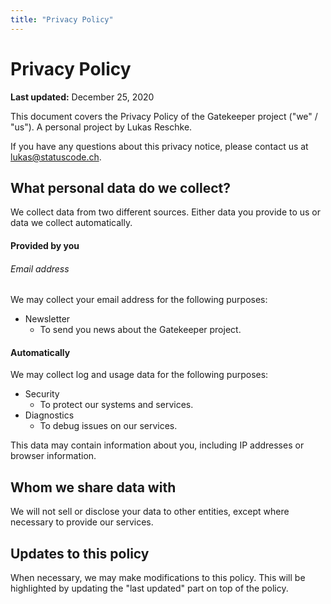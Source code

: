 ```yaml
---
title: "Privacy Policy"
---
```


# Privacy Policy

**Last updated:** December 25, 2020

This document covers the Privacy Policy of the Gatekeeper project ("we" / "us"). A personal project by Lukas Reschke. 

If you have any questions about this privacy notice, please contact us at lukas@statuscode.ch.

## What personal data do we collect?

We collect data from two different sources. Either data you provide to us or data we collect automatically.

#### Provided by you

###### Email address
We may collect your email address for the following purposes:

- Newsletter
  - To send you news about the Gatekeeper project.

#### Automatically

We may collect log and usage data for the following purposes:

- Security
  - To protect our systems and services.
- Diagnostics
  - To debug issues on our services.

This data may contain information about you, including IP addresses or browser information.

## Whom we share data with

We will not sell or disclose your data to other entities, except where necessary to provide our services.

## Updates  to this policy

When necessary, we may make modifications to this policy. This will be highlighted by updating the "last updated" part on top of the policy.